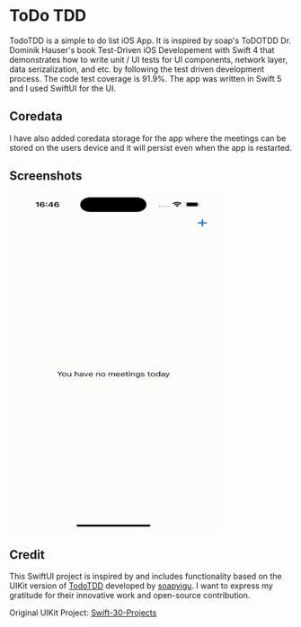 # ToDo TDD
TodoTDD is a simple to do list iOS App. It is inspired by soap's ToDOTDD Dr. Dominik Hauser's book Test-Driven iOS Developement with Swift 4 
that demonstrates how to write unit / UI tests for UI components, network layer, data serizalization, and etc. by following the test driven development process. 
The code test coverage is 91.9%.
The app was written in Swift 5 and I used SwiftUI for the UI.

## Coredata
I have also added coredata storage for the app where the meetings can be stored on the users device and it will persist even when the app is restarted. 

## Screenshots 
 <img width="370" height="600" alt="color picker" src="https://github.com/Huss3n/SwiftUI-30-Projects/blob/main/Project%2004%20-%20TodoTDD/screenrecord/screenrecord.gif" />

## Credit 
This SwiftUI project is inspired by and includes functionality based on the UIKit version of
<a href="https://github.com/soapyigu/Swift-30-Projects/tree/master/Project%2004%20-%20TodoTDD">TodoTDD<a/> developed by <a href="https://github.com/soapyigu"> soapyigu<a/>. 
I want to express my gratitude for their innovative work and open-source contribution.

Original UIKit Project: <a href="https://github.com/soapyigu/Swift-30-Projects">Swift-30-Projects</a>

